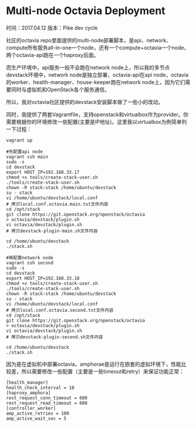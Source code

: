 # Multi-node Octavia Deployment

时间：2017.04.12
版本：Pike dev cycle

社区的octavia repo里面提供的multi-node部署脚本，是api、network、compute所有服务all-in-one一个node，还有一个compute+octavia一个node，两个octavia-api跑在一个haproxy后面。

而生产环境中，api服务一般不会跑在network node上，所以我的多节点devstack环境中，network node是独立部署，octavia-api在api node，octavia的worker、health-manager、house-keeper跑在network node上，因为它们需要同时与虚拟机和OpenStack各个服务通信。

所以，我对octavia社区提供的devstack安装脚本做了一些小的改动。

同时，我提供了两套Vagrantfile，支持openstack和virtualbox作为provider。你需要根据你的环境修改一些配置(主要是IP地址)。这里我以virtualbox为例简单列一下过程：

    vagrant up

    #先配置api node
    vagrant ssh main
    sudo -s
    cd devstack
    export HOST_IP=192.168.33.17
    chmod +x tools/create-stack-user.sh
    ./tools/create-stack-user.sh
    chown -R stack:stack /home/ubuntu/devstack
    su - stack
    vi /home/ubuntu/devstack/local.conf
    # 拷贝local.conf.octavia.main.txt文件内容
    cd /opt/stack
    git clone https://git.openstack.org/openstack/octavia
    > octavia/devstack/plugin.sh
    vi octavia/devstack/plugin.sh
    # 拷贝devstack-plugin-main.sh文件内容

    cd /home/ubuntu/devstack
    ./stack.sh

    #再配置network node
    vagrant ssh second
    sudo -s
    cd devstack
    export HOST_IP=192.168.33.18
    chmod +x tools/create-stack-user.sh
    ./tools/create-stack-user.sh
    chown -R stack:stack /home/ubuntu/devstack
    su - stack
    vi /home/ubuntu/devstack/local.conf
    # 拷贝local.conf.octavia.second.txt文件内容
    cd /opt/stack
    git clone https://git.openstack.org/openstack/octavia
    > octavia/devstack/plugin.sh
    vi octavia/devstack/plugin.sh
    # 拷贝devstack-plugin-second.sh文件内容

    cd /home/ubuntu/devstack
    ./stack.sh

因为是在虚拟机中部署octavia，amphorae是运行在嵌套的虚拟环境下，性能比较差，所以需要修改一些配置（主要是一些timeout和retry）来保证功能正常：

    [health_manager]
    health_check_interval = 10
    [haproxy_amphora]
    rest_request_conn_timeout = 600
    rest_request_read_timeout = 600
    [controller_worker]
    amp_active_retries = 100
    amp_active_wait_sec = 5